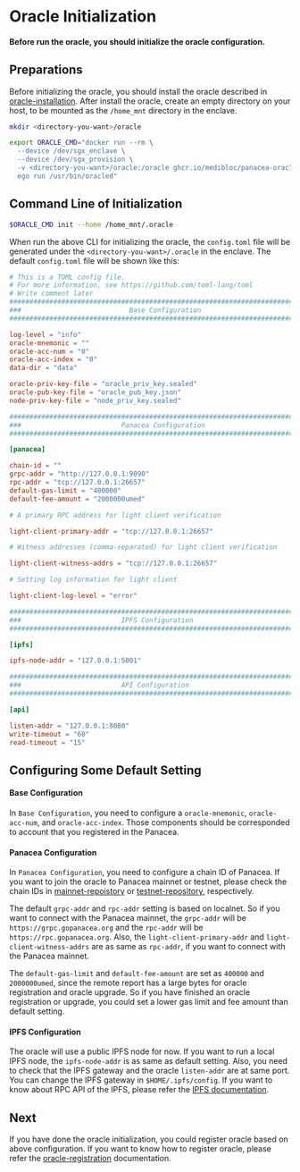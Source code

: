 # Oracle Initialization

#### Before run the oracle, you should initialize the oracle configuration.

## Preparations

Before initializing the oracle, you should install the oracle described
in [oracle-installation](./1-oracle-installation.md).
After install the oracle, create an empty directory on your host, to be mounted as the `/home_mnt` directory in the
enclave.

```bash
mkdir <directory-you-want>/oracle
```

```bash
export ORACLE_CMD="docker run --rm \
  --device /dev/sgx_enclave \
  --device /dev/sgx_provision \
  -v <directory-you-want>/oracle:/oracle ghcr.io/medibloc/panacea-oracle:latest \
  ego run /usr/bin/oracled"
```

## Command Line of Initialization

```bash
$ORACLE_CMD init --home /home_mnt/.oracle 
```

When run the above CLI for initializing the oracle, the `config.toml` file will be generated under
the `<directory-you-want>/.oracle` in the enclave.
The default `config.toml` file will be shown like this:

```toml
# This is a TOML config file.
# For more information, see https://github.com/toml-lang/toml
# Write comment later
###############################################################################
###                           Base Configuration                            ###
###############################################################################

log-level = "info"
oracle-mnemonic = ""
oracle-acc-num = "0"
oracle-acc-index = "0"
data-dir = "data"

oracle-priv-key-file = "oracle_priv_key.sealed"
oracle-pub-key-file = "oracle_pub_key.json"
node-priv-key-file = "node_priv_key.sealed"

###############################################################################
###                         Panacea Configuration                           ###
###############################################################################

[panacea]

chain-id = ""
grpc-addr = "http://127.0.0.1:9090"
rpc-addr = "tcp://127.0.0.1:26657"
default-gas-limit = "400000"
default-fee-amount = "2000000umed"

# A primary RPC address for light client verification

light-client-primary-addr = "tcp://127.0.0.1:26657"

# Witness addresses (comma-separated) for light client verification

light-client-witness-addrs = "tcp://127.0.0.1:26657"

# Setting log information for light client

light-client-log-level = "error"

###############################################################################
###                         IPFS Configuration                           ###
###############################################################################

[ipfs]

ipfs-node-addr = "127.0.0.1:5001"

###############################################################################
###                         API Configuration                           ###
###############################################################################

[api]

listen-addr = "127.0.0.1:8080"
write-timeout = "60"
read-timeout = "15"
```

## Configuring Some Default Setting

#### Base Configuration

In `Base Configuration`, you need to configure a `oracle-mnemonic`, `oracle-acc-num`, and `oracle-acc-index`. Those
components should be corresponded to account that you registered in the Panacea.

#### Panacea Configuration

In `Panacea Configuration`, you need to configure a chain ID of Panacea. If you want to join the oracle to Panacea
mainnet or testnet, please check the chain IDs
in [mainnet-repoistory](https://github.com/medibloc/panacea-mainnet#intro)
or [testnet-repository](https://github.com/medibloc/panacea-testnet#intro), respectively.

The default `grpc-addr` and `rpc-addr` setting is based on localnet. So if you want to connect with the Panacea
mainnet, the `grpc-addr` will be `https://grpc.gopanacea.org` and the `rpc-addr` will be `https://rpc.gopanacea.org`.
Also, the `light-client-primary-addr` and `light-client-witness-addrs` are as same as `rpc-addr`, if you want to
connect with the Panacea mainnet.

The `default-gas-limit` and `default-fee-amount` are set as `400000` and `2000000umed`, since the remote report has a
large bytes for oracle registration and oracle upgrade. So if you have finished an oracle registration or upgrade, you
could set a lower gas limit and fee amount than default setting.

#### IPFS Configuration

The oracle will use a public IPFS node for now. If you want to run a local IPFS node, the `ipfs-node-addr` is as same as
default setting. Also, you need to check that the IPFS gateway and the oracle `listen-addr` are at same port. You can
change the IPFS gateway in `$HOME/.ipfs/config`. If you want to know about RPC API of the IPFS, please refer
the [IPFS documentation](https://docs.ipfs.tech/reference/kubo/rpc/).

## Next

If you have done the oracle initialization, you could register oracle based on above configuration. If you want to know
how to register oracle, please refer the [oracle-registration](./4-oracle-registration.md) documentation.

